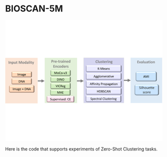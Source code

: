 # BIOSCAN-5M

![Alt Text](bioscan_zsc.png)

Here is the code that supports experiments of Zero-Shot Clustering tasks.
